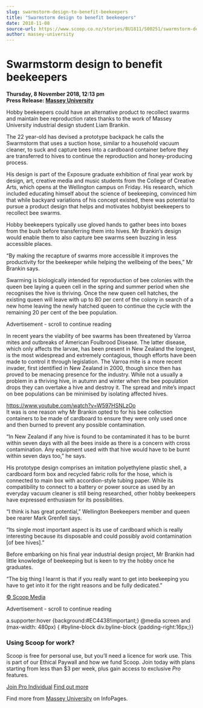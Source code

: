 ```yaml
---
slug: swarmstorm-design-to-benefit-beekeepers
title: "Swarmstorm design to benefit beekeepers"
date: 2018-11-08
source-url: https://www.scoop.co.nz/stories/BU1811/S00251/swarmstorm-design-to-benefit-beekeepers.htm
author: massey-university
---
```

Swarmstorm design to benefit beekeepers
=======================================

**Thursday, 8 November 2018, 12:13 pm**  
**Press Release: [Massey University](https://info.scoop.co.nz/Massey_University)**

  
Hobby beekeepers could have an alternative product to recollect swarms and maintain bee reproduction rates thanks to the work of Massey University industrial design student Liam Brankin.

The 22 year-old has devised a prototype backpack he calls the Swarmstorm that uses a suction hose, similar to a household vacuum cleaner, to suck and capture bees into a cardboard container before they are transferred to hives to continue the reproduction and honey-producing process.

His design is part of the Exposure graduate exhibition of final year work by design, art, creative media and music students from the College of Creative Arts, which opens at the Wellington campus on Friday. His research, which included educating himself about the science of beekeeping, convinced him that while backyard variations of his concept existed, there was potential to pursue a product design that helps and motivates hobbyist beekeepers to recollect bee swarms.

Hobby beekeepers typically use gloved hands to gather bees into boxes from the bush before transferring them into hives. Mr Brankin’s design would enable them to also capture bee swarms seen buzzing in less accessible places.

“By making the recapture of swarms more accessible it improves the productivity for the beekeeper while helping the wellbeing of the bees,” Mr Brankin says.

Swarming is biologically intended for reproduction of bee colonies with the queen bee laying a queen cell in the spring and summer period when she recognises the hive is thriving. Once the new queen cell hatches, the existing queen will leave with up to 80 per cent of the colony in search of a new home leaving the newly hatched queen to continue the cycle with the remaining 20 per cent of the bee population.

Advertisement - scroll to continue reading





In recent years the viability of bee swarms has been threatened by Varroa mites and outbreaks of American Foulbrood Disease. The latter disease, which only affects the larvae, has been present in New Zealand the longest, is the most widespread and extremely contagious, though efforts have been made to control it through legislation. The Varroa mite is a more recent invader, first identified in New Zealand in 2000, though since then has proved to be menacing presence for the industry. While not a usually a problem in a thriving hive, in autumn and winter when the bee population drops they can overtake a hive and destroy it. The spread and mite’s impact on bee populations can be minimised by isolating affected hives.

https://www.youtube.com/watch?v=W597HSNLzOo  
It was is one reason why Mr Brankin opted to for his bee collection containers to be made of cardboard to ensure they were only used once and then burned to prevent any possible contamination.

“In New Zealand if any hive is found to be contaminated it has to be burnt within seven days with all the bees inside as there is a concern with cross contamination. Any equipment used with that hive would have to be burnt within seven days too,” he says.

His prototype design comprises an imitation polyethylene plastic shell, a cardboard form box and recycled fabric rolls for the hose, which is connected to main box with accordion-style tubing paper. While its compatibility to connect to a battery or power source as used by an everyday vacuum cleaner is still being researched, other hobby beekeepers have expressed enthusiasm for its possibilities.

“I think is has great potential,” Wellington Beekeepers member and queen bee rearer Mark Grenfell says.

“Its single most important aspect is its use of cardboard which is really interesting because its disposable and could possibly avoid contamination \[of bee hives\].”

Before embarking on his final year industrial design project, Mr Brankin had little knowledge of beekeeping but is keen to try the hobby once he graduates.

“The big thing I learnt is that if you really want to get into beekeeping you have to get into it for the right reasons and be fully dedicated.”

[© Scoop Media](http://www.scoop.co.nz/about/terms.html)  

Advertisement - scroll to continue reading



a.supporter:hover {background:#EC4438!important;} @media screen and (max-width: 480px) { #byline-block div.byline-block {padding-right:16px;}}

### Using Scoop for work?

Scoop is free for personal use, but you’ll need a licence for work use. This is part of our Ethical Paywall and how we fund Scoop. Join today with plans starting from less than $3 per week, plus gain access to exclusive _Pro_ features.  
  
[Join Pro Individual](https://pro.scoop.co.nz/Individual/?from=ProIn24) [Find out more](https://pro.scoop.co.nz/using-scoop-for-work/?from=ProIn24)

Find more from [Massey University](https://info.scoop.co.nz/Massey_University) on InfoPages.